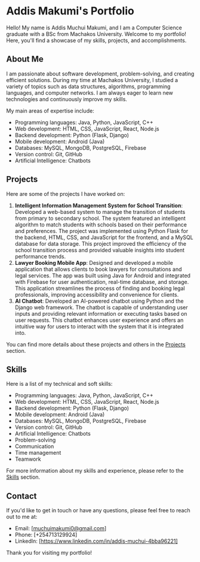 # Addis Makumi's Portfolio

Hello! My name is Addis Muchui Makumi, and I am a Computer Science graduate with a BSc from Machakos University. Welcome to my portfolio! Here, you'll find a showcase of my skills, projects, and accomplishments.

## About Me

I am passionate about software development, problem-solving, and creating efficient solutions. During my time at Machakos University, I studied a variety of topics such as data structures, algorithms, programming languages, and computer networks. I am always eager to learn new technologies and continuously improve my skills.

My main areas of expertise include:

- Programming languages: Java, Python, JavaScript, C++
- Web development: HTML, CSS, JavaScript, React, Node.js
- Backend development: Python (Flask, Django)
- Mobile development: Android (Java)
- Databases: MySQL, MongoDB, PostgreSQL, Firebase
- Version control: Git, GitHub
- Artificial Intelligence: Chatbots

## Projects

Here are some of the projects I have worked on:

1. **Intelligent Information Management System for School Transition**: Developed a web-based system to manage the transition of students from primary to secondary school. The system featured an intelligent algorithm to match students with schools based on their performance and preferences. The project was implemented using Python Flask for the backend, HTML, CSS, and JavaScript for the frontend, and a MySQL database for data storage. This project improved the efficiency of the school transition process and provided valuable insights into student performance trends.
2. **Lawyer Booking Mobile App**: Designed and developed a mobile application that allows clients to book lawyers for consultations and legal services. The app was built using Java for Android and integrated with Firebase for user authentication, real-time database, and storage. This application streamlines the process of finding and booking legal professionals, improving accessibility and convenience for clients.
3. **AI Chatbot**: Developed an AI-powered chatbot using Python and the Django web framework. The chatbot is capable of understanding user inputs and providing relevant information or executing tasks based on user requests. This chatbot enhances user experience and offers an intuitive way for users to interact with the system that it is integrated into.

You can find more details about these projects and others in the [Projects](./projects.md) section.

## Skills

Here is a list of my technical and soft skills:

- Programming languages: Java, Python, JavaScript, C++
- Web development: HTML, CSS, JavaScript, React, Node.js
- Backend development: Python (Flask, Django)
- Mobile development: Android (Java)
- Databases: MySQL, MongoDB, PostgreSQL, Firebase
- Version control: Git, GitHub
- Artificial Intelligence: Chatbots
- Problem-solving
- Communication
- Time management
- Teamwork

For more information about my skills and experience, please refer to the [Skills](./skills.md) section.

## Contact

If you'd like to get in touch or have any questions, please feel free to reach out to me at:

- Email: [muchuimakumi0@gmail.com] 
- Phone: [+254713129924] 
- LinkedIn: [https://www.linkedin.com/in/addis-muchui-4bba96221]

Thank you for visiting my portfolio!
